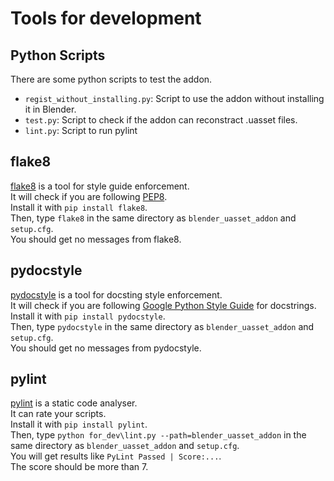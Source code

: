 # Tools for development

## Python Scripts
There are some python scripts to test the addon.

- `regist_without_installing.py`: Script to use the addon without installing it in Blender.
- `test.py`: Script to check if the addon can reconstract .uasset files.
- `lint.py`: Script to run pylint

## flake8
[flake8](https://github.com/pycqa/flake8) is a tool for style guide enforcement.<br>
It will check if you are following [PEP8](https://peps.python.org/pep-0008/).<br>
Install it with `pip install flake8`.<br>
Then, type `flake8` in the same directory as `blender_uasset_addon` and `setup.cfg`.<br>
You should get no messages from flake8.

## pydocstyle
[pydocstyle](http://www.pydocstyle.org/en/stable/) is a tool for docsting style enforcement.<br>
It will check if you are following [Google Python Style Guide](https://google.github.io/styleguide/pyguide.html) for docstrings.<br>
Install it with `pip install pydocstyle`.<br>
Then, type `pydocstyle` in the same directory as `blender_uasset_addon` and `setup.cfg`.<br>
You should get no messages from pydocstyle.

## pylint
[pylint](https://pylint.pycqa.org/en/latest/) is a static code analyser.<br>
It can rate your scripts.<br>
Install it with `pip install pylint`.<br>
Then, type `python for_dev\lint.py --path=blender_uasset_addon` in the same directory as `blender_uasset_addon` and `setup.cfg`.<br>
You will get results like `PyLint Passed | Score:...`.<br>
The score should be more than 7.<br>